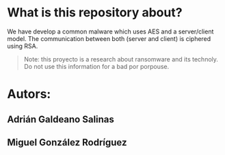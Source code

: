 # What is this repository about?
We have develop a common malware which uses AES and a server/client model. The communication between both (server and client) is ciphered using
RSA.

> Note: this proyecto is a research about ransomware and its technoly. Do not use this information for a bad por porpouse.
# Autors: 
## Adrián Galdeano Salinas
## Miguel González Rodríguez
